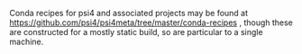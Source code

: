 Conda recipes for psi4 and associated projects may be found at
https://github.com/psi4/psi4meta/tree/master/conda-recipes , though
these are constructed for a mostly static build, so are particular to
a single machine.

